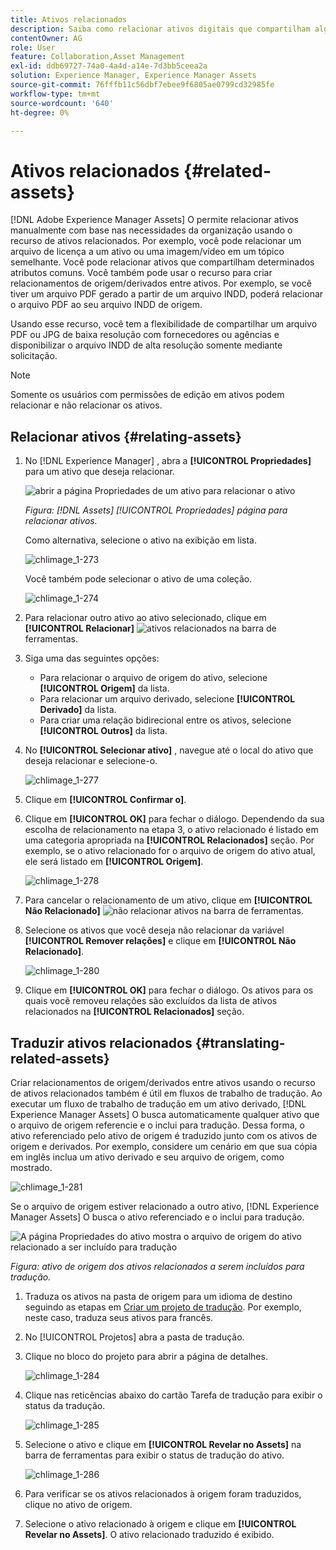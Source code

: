 ```yaml
---
title: Ativos relacionados
description: Saiba como relacionar ativos digitais que compartilham alguns atributos comuns. Além disso, crie relacionamentos derivados da origem entre ativos digitais.
contentOwner: AG
role: User
feature: Collaboration,Asset Management
exl-id: ddb69727-74a0-4a4d-a14e-7d3bb5ceea2a
solution: Experience Manager, Experience Manager Assets
source-git-commit: 76fffb11c56dbf7ebee9f6805ae0799cd32985fe
workflow-type: tm+mt
source-wordcount: '640'
ht-degree: 0%

---
```


# Ativos relacionados {#related-assets}

[!DNL Adobe Experience Manager Assets] O permite relacionar ativos manualmente com base nas necessidades da organização usando o recurso de ativos relacionados. Por exemplo, você pode relacionar um arquivo de licença a um ativo ou uma imagem/vídeo em um tópico semelhante. Você pode relacionar ativos que compartilham determinados atributos comuns. Você também pode usar o recurso para criar relacionamentos de origem/derivados entre ativos. Por exemplo, se você tiver um arquivo PDF gerado a partir de um arquivo INDD, poderá relacionar o arquivo PDF ao seu arquivo INDD de origem.

Usando esse recurso, você tem a flexibilidade de compartilhar um arquivo PDF ou JPG de baixa resolução com fornecedores ou agências e disponibilizar o arquivo INDD de alta resolução somente mediante solicitação.

>[!NOTE]
>
>Somente os usuários com permissões de edição em ativos podem relacionar e não relacionar os ativos.

## Relacionar ativos {#relating-assets}

1. No [!DNL Experience Manager] , abra a **[!UICONTROL Propriedades]** para um ativo que deseja relacionar.

   ![abrir a página Propriedades de um ativo para relacionar o ativo](assets/asset-properties-relate-assets.png)

   *Figura: [!DNL Assets] [!UICONTROL Propriedades] página para relacionar ativos.*

   Como alternativa, selecione o ativo na exibição em lista.

   ![chlimage_1-273](assets/chlimage_1-273.png)

   Você também pode selecionar o ativo de uma coleção.

   ![chlimage_1-274](assets/chlimage_1-274.png)

1. Para relacionar outro ativo ao ativo selecionado, clique em **[!UICONTROL Relacionar]** ![ativos relacionados](assets/do-not-localize/link-relate.png) na barra de ferramentas.
1. Siga uma das seguintes opções:

   * Para relacionar o arquivo de origem do ativo, selecione **[!UICONTROL Origem]** da lista.
   * Para relacionar um arquivo derivado, selecione **[!UICONTROL Derivado]** da lista.
   * Para criar uma relação bidirecional entre os ativos, selecione **[!UICONTROL Outros]** da lista.

1. No **[!UICONTROL Selecionar ativo]** , navegue até o local do ativo que deseja relacionar e selecione-o.

   ![chlimage_1-277](assets/chlimage_1-277.png)

1. Clique em **[!UICONTROL Confirmar o]**.
1. Clique em **[!UICONTROL OK]** para fechar o diálogo. Dependendo da sua escolha de relacionamento na etapa 3, o ativo relacionado é listado em uma categoria apropriada na **[!UICONTROL Relacionados]** seção. Por exemplo, se o ativo relacionado for o arquivo de origem do ativo atual, ele será listado em **[!UICONTROL Origem]**.

   ![chlimage_1-278](assets/chlimage_1-278.png)

1. Para cancelar o relacionamento de um ativo, clique em **[!UICONTROL Não Relacionado]** ![não relacionar ativos](assets/do-not-localize/link-unrelate-icon.png) na barra de ferramentas.

1. Selecione os ativos que você deseja não relacionar da variável **[!UICONTROL Remover relações]** e clique em **[!UICONTROL Não Relacionado]**.

   ![chlimage_1-280](assets/chlimage_1-280.png)

1. Clique em **[!UICONTROL OK]** para fechar o diálogo. Os ativos para os quais você removeu relações são excluídos da lista de ativos relacionados na **[!UICONTROL Relacionados]** seção.

## Traduzir ativos relacionados {#translating-related-assets}

Criar relacionamentos de origem/derivados entre ativos usando o recurso de ativos relacionados também é útil em fluxos de trabalho de tradução. Ao executar um fluxo de trabalho de tradução em um ativo derivado, [!DNL Experience Manager Assets] O busca automaticamente qualquer ativo que o arquivo de origem referencie e o inclui para tradução. Dessa forma, o ativo referenciado pelo ativo de origem é traduzido junto com os ativos de origem e derivados. Por exemplo, considere um cenário em que sua cópia em inglês inclua um ativo derivado e seu arquivo de origem, como mostrado.

![chlimage_1-281](assets/chlimage_1-281.png)

Se o arquivo de origem estiver relacionado a outro ativo, [!DNL Experience Manager Assets] O busca o ativo referenciado e o inclui para tradução.

![A página Propriedades do ativo mostra o arquivo de origem do ativo relacionado a ser incluído para tradução](assets/asset-properties-source-asset.png)

*Figura: ativo de origem dos ativos relacionados a serem incluídos para tradução.*

1. Traduza os ativos na pasta de origem para um idioma de destino seguindo as etapas em [Criar um projeto de tradução](translation-projects.md#create-a-new-translation-project). Por exemplo, neste caso, traduza seus ativos para francês.

1. No [!UICONTROL Projetos] abra a pasta de tradução.

1. Clique no bloco do projeto para abrir a página de detalhes.

   ![chlimage_1-284](assets/chlimage_1-284.png)

1. Clique nas reticências abaixo do cartão Tarefa de tradução para exibir o status da tradução.

   ![chlimage_1-285](assets/chlimage_1-285.png)

1. Selecione o ativo e clique em **[!UICONTROL Revelar no Assets]** na barra de ferramentas para exibir o status de tradução do ativo.

   ![chlimage_1-286](assets/chlimage_1-286.png)

1. Para verificar se os ativos relacionados à origem foram traduzidos, clique no ativo de origem.

1. Selecione o ativo relacionado à origem e clique em **[!UICONTROL Revelar no Assets]**. O ativo relacionado traduzido é exibido.

